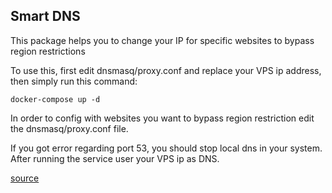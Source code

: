 ## Smart DNS
This package helps you to change your IP for specific websites to bypass region restrictions

To use this, first edit dnsmasq/proxy.conf and replace your VPS ip address, then simply run this command:

```
docker-compose up -d
```

In order to config with websites you want to bypass region restriction edit the dnsmasq/proxy.conf file.

If you got error regarding port 53, you should stop local dns in your system. After running the service user your VPS ip as DNS.

[source](https://github.com/M-Ahadi/dockers.git)
